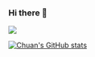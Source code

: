 ### Hi there 👋

![](https://komarev.com/ghpvc/?username=Chu4nQ1n&color=blue)

[![Chuan's GitHub stats](https://github-readme-stats.vercel.app/api?username=Chu4nQ1n&show_icons=true&theme=dark)](https://github.com/anuraghazra/github-readme-stats)

<!--
**Chu4nQ1n/Chu4nQ1n** is a ✨ _special_ ✨ repository because its `README.md` (this file) appears on your GitHub profile.

Here are some ideas to get you started:

- 🔭 I’m currently working on ...
- 🌱 I’m currently learning ...
- 👯 I’m looking to collaborate on ...
- 🤔 I’m looking for help with ...
- 💬 Ask me about ...
- 📫 How to reach me: ...
- 😄 Pronouns: ...
- ⚡ Fun fact: ...
-->
